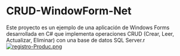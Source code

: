 # CRUD-WindowForm-Net
Este proyecto es un ejemplo de una aplicación de Windows Forms desarrollada en C# que implementa operaciones CRUD (Crear, Leer, Actualizar, Eliminar) con una base de datos SQL Server.r 
[![registro-Produc.png](https://i.postimg.cc/WzL7gHFz/registro-Produc.png)](https://postimg.cc/S2d8pVGb)

